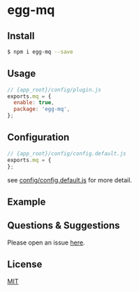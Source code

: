 egg-mq
==

## Install

```bash
$ npm i egg-mq --save
```

## Usage

```js
// {app_root}/config/plugin.js
exports.mq = {
  enable: true,
  package: 'egg-mq',
};
```

## Configuration

```js
// {app_root}/config/config.default.js
exports.mq = {
};
```

see [config/config.default.js](config/config.default.js) for more detail.

## Example

<!-- example here -->

## Questions & Suggestions

Please open an issue [here](https://github.com/eggjs/egg/issues).

## License

[MIT](LICENSE)
